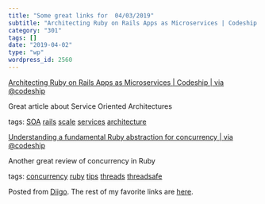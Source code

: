 ```yaml
---
title: "Some great links for  04/03/2019"
subtitle: "Architecting Ruby on Rails Apps as Microservices | Codeship | via @codeship"
category: "301"
tags: []
date: "2019-04-02"
type: "wp"
wordpress_id: 2560
---
```

[Architecting Ruby on Rails Apps as Microservices | Codeship | via @codeship](http://blog.codeship.com/architecting-rails-apps-as-microservices/?utm_source=rubyweekly&utm_medium=email) 

Great article about Service Oriented Architectures

 tags: [SOA](https://www.diigo.com/user/pitosalas/SOA) [rails](https://www.diigo.com/user/pitosalas/rails) [scale](https://www.diigo.com/user/pitosalas/scale) [services](https://www.diigo.com/user/pitosalas/services) [architecture](https://www.diigo.com/user/pitosalas/architecture)

 [Understanding a fundamental Ruby abstraction for concurrency | via @codeship](https://blog.codeship.com/understanding-fundamental-ruby-abstraction-concurrency/) 

Another great review of concurrency in Ruby

 tags: [concurrency](https://www.diigo.com/user/pitosalas/concurrency) [ruby](https://www.diigo.com/user/pitosalas/ruby) [tips](https://www.diigo.com/user/pitosalas/tips) [threads](https://www.diigo.com/user/pitosalas/threads) [threadsafe](https://www.diigo.com/user/pitosalas/threadsafe)

Posted from [Diigo](https://www.diigo.com). The rest of my favorite links are [here](https://www.diigo.com/user/pitosalas).